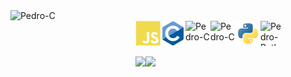<img style="display: flex;" align="left" alt="Pedro-C" height="200" width="200" src="https://www.svgrepo.com/show/421342/analysis-data-fabrication.svg">
<br>
<div style="display: flex; align-items: center;">
    <img alt="Pedro-Js" height="40" width="40" src="https://raw.githubusercontent.com/devicons/devicon/master/icons/javascript/javascript-plain.svg">
    <img alt="Pedro-C" height="40" width="40" src="https://raw.githubusercontent.com/devicons/devicon/master/icons/c/c-original.svg">
    <img alt="Pedro-C" height="40" width="40" src="https://cdn.jsdelivr.net/gh/devicons/devicon/icons/laravel/laravel-plain-wordmark.svg"/>
    <img alt="Pedro-C" height="40" width="40" src="https://cdn.jsdelivr.net/gh/devicons/devicon/icons/php/php-original.svg" />
    <img alt="Pedro-Python" height="40" width="40" src="https://raw.githubusercontent.com/devicons/devicon/master/icons/python/python-original.svg">
    <img alt="Pedro-Python" height="40" width="40" src="https://cdn.jsdelivr.net/gh/devicons/devicon/icons/mysql/mysql-original-wordmark.svg" />
 </div>
  
<br>
<div style="display: flex; align-items: center;">
<a href="https://www.linkedin.com/in/pedro-henrique-bianco-schneider-95a752219/" target="_blank"><img src="https://img.shields.io/badge/-LinkedIn-%230077B5?style=for-the-badge&logo=linkedin&logoColor=white" target="_blank"></a>
 <a href = "mailto:phbschneider2002@gmail.com"><img src="https://img.shields.io/badge/-Gmail-%23333?style=for-the-badge&logo=gmail&logoColor=white" target="_blank"></a>
</div>
